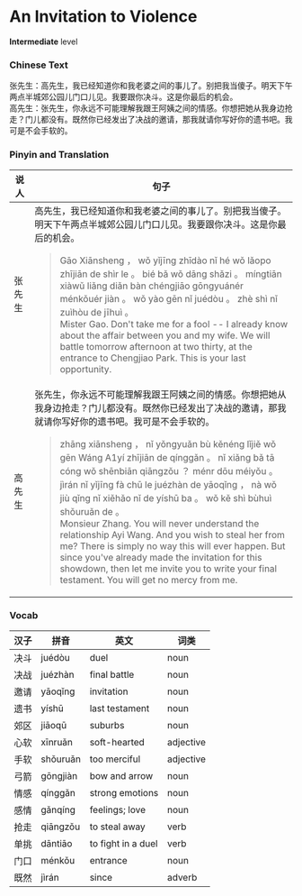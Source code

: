 # An Invitation to Violence
**Intermediate** level
### Chinese Text
张先生：高先生，我已经知道你和我老婆之间的事儿了。别把我当傻子。明天下午两点半城郊公园儿门口儿见。我要跟你决斗。这是你最后的机会。<br />高先生：张先生，你永远不可能理解我跟王阿姨之间的情感。你想把她从我身边抢走？门儿都没有。既然你已经发出了决战的邀请，那我就请你写好你的遗书吧。我可是不会手软的。

### Pinyin and Translation
|说人|句子|
|----|----|
|张先生|高先生，我已经知道你和我老婆之间的事儿了。别把我当傻子。明天下午两点半城郊公园儿门口儿见。我要跟你决斗。这是你最后的机会。<blockquote>Gāo Xiānsheng ， wǒ yǐjīng zhīdào nǐ hé wǒ lǎopo zhījiān de shìr le 。 bié bǎ wǒ dāng shǎzi 。 míngtiān xiàwǔ liǎng  diǎn bàn chéngjiāo gōngyuánér ménkǒuér jiàn 。 wǒ yào gēn nǐ juédòu 。 zhè shì nǐ zuìhòu de jīhuì 。<br />Mister Gao. Don't take me for a fool -- I already know about the affair between you and my wife. We will battle tomorrow afternoon at two thirty, at the entrance to Chengjiao Park. This is your last opportunity.</blockquote>|
|高先生|张先生，你永远不可能理解我跟王阿姨之间的情感。你想把她从我身边抢走？门儿都没有。既然你已经发出了决战的邀请，那我就请你写好你的遗书吧。我可是不会手软的。<blockquote>zhāng xiānsheng ， nǐ yǒngyuǎn bù kěnéng lǐjiě wǒ gēn Wáng A1yí zhījiān de qínggǎn 。 nǐ xiǎng bǎ tā cóng wǒ shēnbiān qiāngzǒu ？ ménr dōu méiyǒu 。 jìrán nǐ yǐjīng fà  chū le juézhàn de yāoqǐng ， nà wǒ jiù qǐng nǐ xiěhǎo nǐ de yíshū ba 。 wǒ kě shì bùhuì shǒuruǎn de 。<br />Monsieur Zhang. You will never understand the relationship Ayi Wang. And you wish to steal her from me? There is simply no way this will ever happen. But since you've already made the invitation for this showdown, then let me invite you to write your final testament. You will get no mercy from me.</blockquote>|
### Vocab
|汉子|拼音|英文|词类|
|----|----|----|----|
|决斗|juédòu|duel|noun|
|决战|juézhàn|final battle|noun|
|邀请|yāoqǐng|invitation|noun|
|遗书|yíshū|last testament|noun|
|郊区|jiāoqū|suburbs|noun|
|心软|xīnruǎn|soft-hearted|adjective|
|手软|shǒuruǎn|too merciful|adjective|
|弓箭|gōngjiàn|bow and arrow|noun|
|情感|qínggǎn|strong emotions|noun|
|感情|gǎnqíng|feelings; love|noun|
|抢走|qiāngzǒu|to steal away|verb|
|单挑|dāntiāo|to fight in a duel|verb|
|门口|ménkǒu|entrance|noun|
|既然|jìrán|since|adverb|